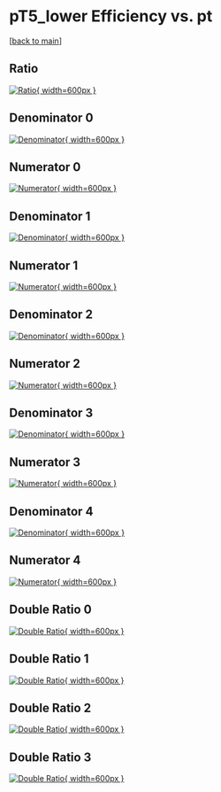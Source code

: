 # pT5_lower Efficiency vs. pt

[[back to main](./)]



## Ratio

[![Ratio](../mtv/var/pT5_lower_loweta_211_1_eff_pt.png){ width=600px }](../mtv/var/pT5_lower_loweta_211_1_eff_pt.pdf)

## Denominator 0

[![Denominator](../mtv/den/pT5_lower_loweta_211_1_eff_pt_den0.png){ width=600px }](../mtv/den/pT5_lower_loweta_211_1_eff_pt_den0.pdf)

## Numerator 0

[![Numerator](../mtv/num/pT5_lower_loweta_211_1_eff_pt_num0.png){ width=600px }](../mtv/num/pT5_lower_loweta_211_1_eff_pt_num0.pdf)

## Denominator 1

[![Denominator](../mtv/den/pT5_lower_loweta_211_1_eff_pt_den1.png){ width=600px }](../mtv/den/pT5_lower_loweta_211_1_eff_pt_den1.pdf)

## Numerator 1

[![Numerator](../mtv/num/pT5_lower_loweta_211_1_eff_pt_num1.png){ width=600px }](../mtv/num/pT5_lower_loweta_211_1_eff_pt_num1.pdf)

## Denominator 2

[![Denominator](../mtv/den/pT5_lower_loweta_211_1_eff_pt_den2.png){ width=600px }](../mtv/den/pT5_lower_loweta_211_1_eff_pt_den2.pdf)

## Numerator 2

[![Numerator](../mtv/num/pT5_lower_loweta_211_1_eff_pt_num2.png){ width=600px }](../mtv/num/pT5_lower_loweta_211_1_eff_pt_num2.pdf)

## Denominator 3

[![Denominator](../mtv/den/pT5_lower_loweta_211_1_eff_pt_den3.png){ width=600px }](../mtv/den/pT5_lower_loweta_211_1_eff_pt_den3.pdf)

## Numerator 3

[![Numerator](../mtv/num/pT5_lower_loweta_211_1_eff_pt_num3.png){ width=600px }](../mtv/num/pT5_lower_loweta_211_1_eff_pt_num3.pdf)

## Denominator 4

[![Denominator](../mtv/den/pT5_lower_loweta_211_1_eff_pt_den4.png){ width=600px }](../mtv/den/pT5_lower_loweta_211_1_eff_pt_den4.pdf)

## Numerator 4

[![Numerator](../mtv/num/pT5_lower_loweta_211_1_eff_pt_num4.png){ width=600px }](../mtv/num/pT5_lower_loweta_211_1_eff_pt_num4.pdf)

## Double Ratio 0

[![Double Ratio](../mtv/ratio/pT5_lower_loweta_211_1_eff_pt_ratio0.png){ width=600px }](../mtv/ratio/pT5_lower_loweta_211_1_eff_pt_ratio0.pdf)

## Double Ratio 1

[![Double Ratio](../mtv/ratio/pT5_lower_loweta_211_1_eff_pt_ratio1.png){ width=600px }](../mtv/ratio/pT5_lower_loweta_211_1_eff_pt_ratio1.pdf)

## Double Ratio 2

[![Double Ratio](../mtv/ratio/pT5_lower_loweta_211_1_eff_pt_ratio2.png){ width=600px }](../mtv/ratio/pT5_lower_loweta_211_1_eff_pt_ratio2.pdf)

## Double Ratio 3

[![Double Ratio](../mtv/ratio/pT5_lower_loweta_211_1_eff_pt_ratio3.png){ width=600px }](../mtv/ratio/pT5_lower_loweta_211_1_eff_pt_ratio3.pdf)

